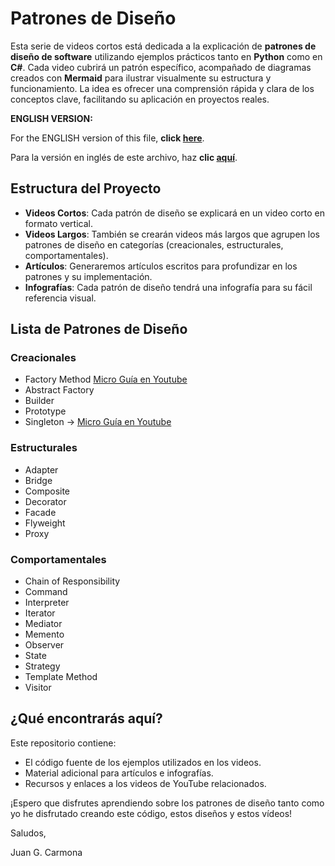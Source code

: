 
# Patrones de Diseño

Esta serie de videos cortos está dedicada a la explicación de **patrones de diseño de software** utilizando ejemplos prácticos tanto en **Python** como en **C#**. Cada video cubrirá un patrón específico, acompañado de diagramas creados con **Mermaid** para ilustrar visualmente su estructura y funcionamiento. La idea es ofrecer una comprensión rápida y clara de los conceptos clave, facilitando su aplicación en proyectos reales.

**ENGLISH VERSION:** 

For the ENGLISH version of this file, **click [here](README_ES.md)**. 

Para la versión en inglés de este archivo, haz **clic [aquí](README.md)**.

## Estructura del Proyecto

- **Videos Cortos**: Cada patrón de diseño se explicará en un video corto en formato vertical.
- **Videos Largos**: También se crearán videos más largos que agrupen los patrones de diseño en categorías (creacionales, estructurales, comportamentales).
- **Artículos**: Generaremos artículos escritos para profundizar en los patrones y su implementación.
- **Infografías**: Cada patrón de diseño tendrá una infografía para su fácil referencia visual.

## Lista de Patrones de Diseño

### Creacionales
- Factory Method [Micro Guía en Youtube](https://youtube.com/shorts/yYv4MyfEpmw) 
- Abstract Factory
- Builder
- Prototype
- Singleton → [Micro Guía en Youtube](https://www.youtube.com/shorts/KOGKcRv7wrg)

### Estructurales
- Adapter
- Bridge
- Composite
- Decorator
- Facade
- Flyweight
- Proxy

### Comportamentales
- Chain of Responsibility
- Command
- Interpreter
- Iterator
- Mediator
- Memento
- Observer
- State
- Strategy
- Template Method
- Visitor

## ¿Qué encontrarás aquí?

Este repositorio contiene:
- El código fuente de los ejemplos utilizados en los videos.
- Material adicional para artículos e infografías.
- Recursos y enlaces a los videos de YouTube relacionados.

¡Espero que disfrutes aprendiendo sobre los patrones de diseño tanto como yo he disfrutado creando este código, estos diseños y estos vídeos!


Saludos,

Juan G. Carmona